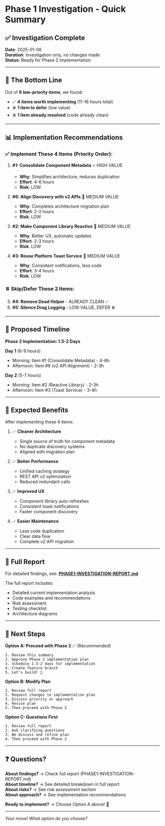 # Phase 1 Investigation - Quick Summary

## ✅ Investigation Complete

**Date**: 2025-01-06  
**Duration**: Investigation only, no changes made  
**Status**: Ready for Phase 2 Implementation

---

## 🎯 The Bottom Line

Out of **6 low-priority items**, we found:
- ✅ **4 items worth implementing** (11-16 hours total)
- ⏸️ **1 item to defer** (low value)
- ⏸️ **1 item already resolved** (code already clean)

---

## 📊 Implementation Recommendations

### ✅ Implement These 4 Items (Priority Order):

1. **#1: Consolidate Component Metadata** ⭐ HIGH VALUE
   - **Why**: Simplifies architecture, reduces duplication
   - **Effort**: 4-6 hours
   - **Risk**: LOW

2. **#6: Align Discovery with v2 APIs** 🔌 MEDIUM VALUE
   - **Why**: Completes architecture migration plan
   - **Effort**: 2-3 hours
   - **Risk**: LOW

3. **#2: Make Component Library Reactive** 🔄 MEDIUM VALUE
   - **Why**: Better UX, automatic updates
   - **Effort**: 2-3 hours
   - **Risk**: LOW

4. **#3: Reuse Platform Toast Service** 🍞 MEDIUM VALUE
   - **Why**: Consistent notifications, less code
   - **Effort**: 3-4 hours
   - **Risk**: LOW

### ⏸️ Skip/Defer These 2 Items:

5. **#4: Remove Dead Helper** - ALREADY CLEAN ✅
6. **#5: Silence Drag Logging** - LOW VALUE, DEFER ⏸️

---

## 📅 Proposed Timeline

**Phase 2 Implementation: 1.5-2 Days**

**Day 1** (6-9 hours)
- Morning: Item #1 (Consolidate Metadata) - 4-6h
- Afternoon: Item #6 (v2 API Alignment) - 2-3h

**Day 2** (5-7 hours)
- Morning: Item #2 (Reactive Library) - 2-3h
- Afternoon: Item #3 (Toast Service) - 3-4h

---

## 🎁 Expected Benefits

After implementing these 4 items:

1. ✅ **Cleaner Architecture**
   - Single source of truth for component metadata
   - No duplicate discovery systems
   - Aligned with migration plan

2. ✅ **Better Performance**
   - Unified caching strategy
   - REST API v2 optimization
   - Reduced redundant calls

3. ✅ **Improved UX**
   - Component library auto-refreshes
   - Consistent toast notifications
   - Faster component discovery

4. ✅ **Easier Maintenance**
   - Less code duplication
   - Clear data flow
   - Complete v2 API migration

---

## 📁 Full Report

For detailed findings, see: **[PHASE1-INVESTIGATION-REPORT.md](./PHASE1-INVESTIGATION-REPORT.md)**

The full report includes:
- Detailed current implementation analysis
- Code examples and recommendations
- Risk assessment
- Testing checklist
- Architecture diagrams

---

## 🚦 Next Steps

**Option A: Proceed with Phase 2** ✅ (Recommended)
```
1. Review this summary
2. Approve Phase 2 implementation plan
3. Schedule 1.5-2 days for implementation
4. Create feature branch
5. Let's build! 🚀
```

**Option B: Modify Plan**
```
1. Review full report
2. Request changes to implementation plan
3. Discuss priority or approach
4. Revise plan
5. Then proceed with Phase 2
```

**Option C: Questions First**
```
1. Review full report
2. Ask clarifying questions
3. We discuss and refine plan
4. Then proceed with Phase 2
```

---

## ❓ Questions?

**About findings?** → Check full report (PHASE1-INVESTIGATION-REPORT.md)  
**About timeline?** → See detailed breakdown in full report  
**About risks?** → See risk assessment section  
**About approach?** → See implementation recommendations  

**Ready to implement?** → Choose Option A above! 🎯

---

*Your move! What option do you choose?*
